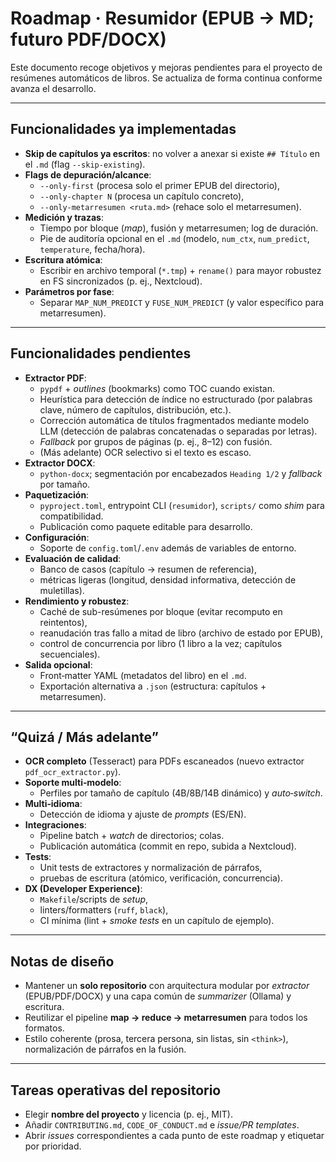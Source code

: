 # Roadmap · Resumidor (EPUB → MD; futuro PDF/DOCX)

Este documento recoge objetivos y mejoras pendientes para el proyecto de resúmenes automáticos de libros. Se actualiza de forma continua conforme avanza el desarrollo.

---

## Funcionalidades ya implementadas

- **Skip de capítulos ya escritos**: no volver a anexar si existe `## Título` en el `.md` (flag `--skip-existing`).
- **Flags de depuración/alcance**:
  - `--only-first` (procesa solo el primer EPUB del directorio),
  - `--only-chapter N` (procesa un capítulo concreto),
  - `--only-metarresumen <ruta.md>` (rehace solo el metarresumen).
- **Medición y trazas**:
  - Tiempo por bloque (_map_), fusión y metarresumen; log de duración.
  - Pie de auditoría opcional en el `.md` (modelo, `num_ctx`, `num_predict`, `temperature`, fecha/hora).
- **Escritura atómica**:
  - Escribir en archivo temporal (`*.tmp`) + `rename()` para mayor robustez en FS sincronizados (p. ej., Nextcloud).
- **Parámetros por fase**:
  - Separar `MAP_NUM_PREDICT` y `FUSE_NUM_PREDICT` (y valor específico para metarresumen).

---

## Funcionalidades pendientes

- **Extractor PDF**:
  - `pypdf` + _outlines_ (bookmarks) como TOC cuando existan.
  - Heurística para detección de índice no estructurado (por palabras clave, número de capítulos, distribución, etc.).
  - Corrección automática de títulos fragmentados mediante modelo LLM (detección de palabras concatenadas o separadas por letras).
  - _Fallback_ por grupos de páginas (p. ej., 8–12) con fusión.
  - (Más adelante) OCR selectivo si el texto es escaso.
- **Extractor DOCX**:
  - `python-docx`; segmentación por encabezados `Heading 1/2` y _fallback_ por tamaño.
- **Paquetización**:
  - `pyproject.toml`, entrypoint CLI (`resumidor`), `scripts/` como _shim_ para compatibilidad.
  - Publicación como paquete editable para desarrollo.
- **Configuración**:
  - Soporte de `config.toml`/`.env` además de variables de entorno.
- **Evaluación de calidad**:
  - Banco de casos (capítulo → resumen de referencia),
  - métricas ligeras (longitud, densidad informativa, detección de muletillas).
- **Rendimiento y robustez**:
  - Caché de sub-resúmenes por bloque (evitar recomputo en reintentos),
  - reanudación tras fallo a mitad de libro (archivo de estado por EPUB),
  - control de concurrencia por libro (1 libro a la vez; capítulos secuenciales).
- **Salida opcional**:
  - Front‑matter YAML (metadatos del libro) en el `.md`.
  - Exportación alternativa a `.json` (estructura: capítulos + metarresumen).

---

## “Quizá / Más adelante”

- **OCR completo** (Tesseract) para PDFs escaneados (nuevo extractor `pdf_ocr_extractor.py`).
- **Soporte multi‑modelo**:
  - Perfiles por tamaño de capítulo (4B/8B/14B dinámico) y _auto‑switch_.
- **Multi‑idioma**:
  - Detección de idioma y ajuste de _prompts_ (ES/EN).
- **Integraciones**:
  - Pipeline batch + _watch_ de directorios; colas.
  - Publicación automática (commit en repo, subida a Nextcloud).
- **Tests**:
  - Unit tests de extractores y normalización de párrafos,
  - pruebas de escritura (atómico, verificación, concurrencia).
- **DX (Developer Experience)**:
  - `Makefile`/scripts de _setup_,
  - linters/formatters (`ruff`, `black`),
  - CI mínima (lint + _smoke tests_ en un capítulo de ejemplo).

---

## Notas de diseño

- Mantener un **solo repositorio** con arquitectura modular por _extractor_ (EPUB/PDF/DOCX) y una capa común de _summarizer_ (Ollama) y escritura.
- Reutilizar el pipeline **map → reduce → metarresumen** para todos los formatos.
- Estilo coherente (prosa, tercera persona, sin listas, sin `<think>`), normalización de párrafos en la fusión.

---

## Tareas operativas del repositorio

- Elegir **nombre del proyecto** y licencia (p. ej., MIT).
- Añadir `CONTRIBUTING.md`, `CODE_OF_CONDUCT.md` e _issue/PR templates_.
- Abrir _issues_ correspondientes a cada punto de este roadmap y etiquetar por prioridad.
